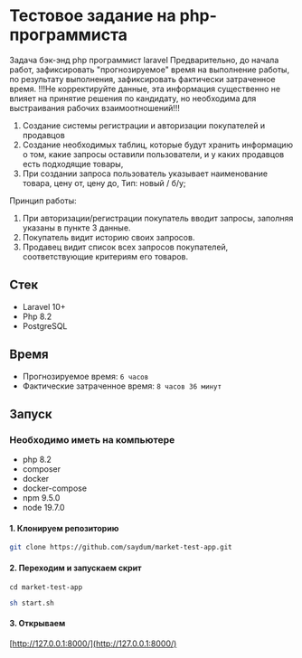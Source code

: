 # Тестовое задание на php-программиста
Задача бэк-энд php программист laravel
Предварительно, до начала работ, зафиксировать "прогнозируемое" время на выполнение работы, по результату выполнения, зафиксировать фактически затраченное время.  !!!Не корректируйте данные, эта информация существенно не влияет на принятие решения по кандидату, но необходима для выстраивания рабочих взаимоотношений!!!
1. Создание системы регистрации и авторизации покупателей и продавцов
2. Создание необходимых таблиц, которые будут хранить информацию о том, какие
   запросы оставили пользователи, и у каких продавцов есть подходящие товары,
3. При создании запроса пользователь указывает
   наименование товара,
   цену от,
   цену до,
   Тип: новый / б/у;

Принцип работы:
1. При авторизации/регистрации покупатель вводит запросы, заполняя указаны в пункте 3 данные.
2. Покупатель видит историю своих запросов.
3. Продавец видит список всех запросов покупателей, соответствующие критериям его товаров.

## Стек
- Laravel 10+
- Php 8.2
- PostgreSQL

## Время
- Прогнозируемое время: `6 часов`
- Фактические затраченное время: `8 часов 36 минут`

## Запуск

### Необходимо иметь на компьютере
- php 8.2
- composer
- docker
- docker-compose
- npm 9.5.0
- node 19.7.0

#### 1. Клонируем репозиторию 
```bash
git clone https://github.com/saydum/market-test-app.git
```
#### 2. Переходим и запускаем скрит
`cd market-test-app`

```bash
sh start.sh
```

#### 3. Открываем
[http://127.0.0.1:8000/](http://127.0.0.1:8000/)
